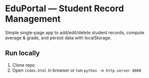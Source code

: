 # EduPortal — Student Record Management

Simple single-page app to add/edit/delete student records, compute average & grade, and persist data with localStorage.

## Run locally
1. Clone repo
2. Open `index.html` in browser or run `python -m http.server 8000`
